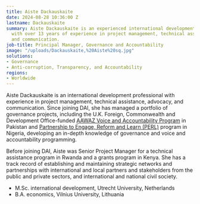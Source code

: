 ```yaml
---
title: Aiste Dackauskaite
date: 2024-08-28 10:36:00 Z
lastname: Dackauskaite
summary: Aiste Dackauskaite is an experienced international development professional
  with over 13 years of experience in project management, technical assistance, advocacy,
  and communication.
job-title: Principal Manager, Governance and Accountability
image: "/uploads/Dackauskaite,%20Aiste%20sq.jpg"
solutions:
- Governance
- Anti-corruption, Transparency, and Accountability
regions:
- Worldwide
---
```


Aiste Dackauskaite is an international development professional with experience in project management, technical assistance, advocacy, and communication. Since joining DAI, she has managed a portfolio of governance projects, including the U.K. Foreign, Commonwealth and Development Office-funded [AAWAZ Voice and Accountability Program](https://www.dai.com/our-work/projects/pakistan-aawaz-voice-and-accountability-programme) in Pakistan and [Partnership to Engage, Reform and Learn (PERL)](https://www.dai.com/our-work/projects/nigeria-accountable-responsive-and-capable-government-ARC) program in Nigeria, developing an in-depth knowledge of governance and voice and accountability programming. 

Before joining DAI, Aiste was Senior Project Manager for a technical assistance program in Rwanda and a grants program in Kenya. She has a track record of establishing and maintaining strategic networks and partnerships with international and local partners and stakeholders from the public and private sectors, and international and national civil society.

* M.Sc. international development, Utrecht University, Netherlands
* B.A. economics, Vilnius University, Lithuania
